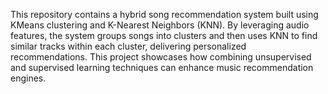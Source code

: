 This repository contains a hybrid song recommendation system built using KMeans clustering and K-Nearest Neighbors (KNN). By leveraging audio features, the system groups songs into clusters and then uses KNN to find similar tracks within each cluster, delivering personalized recommendations. This project showcases how combining unsupervised and supervised learning techniques can enhance music recommendation engines.
